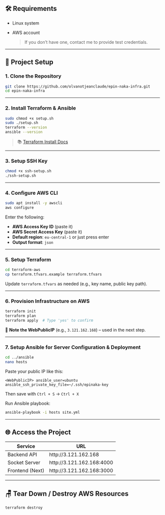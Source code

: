 ## 🛠️ Requirements

* Linux system
* AWS account

  > If you don’t have one, contact me to provide test credentials.

---

## 🚀 Project Setup

### 1. Clone the Repository

```bash
git clone https://github.com/olvanotjeanclaude/epin-naka-infra.git
cd epin-naka-infra
```

---

### 2. Install Terraform & Ansible

```bash
sudo chmod +x setup.sh
sudo ./setup.sh
terraform --version
ansible --version
```

> 📚 [Terraform Install Docs](https://developer.hashicorp.com/terraform/tutorials/aws-get-started/install-cli)

---

### 3. Setup SSH Key

```bash
chmod +x ssh-setup.sh
./ssh-setup.sh
```

---

### 4. Configure AWS CLI

```bash
sudo apt install -y awscli
aws configure
```

Enter the following:

* **AWS Access Key ID** (paste it)
* **AWS Secret Access Key** (paste it)
* **Default region**: `eu-central-1` or just press enter
* **Output format**: `json`

---

### 5. Setup Terraform

```bash
cd terraform-aws
cp terraform.tfvars.example terraform.tfvars
```

Update `terraform.tfvars` as needed (e.g., key name, public key path).

---

### 6. Provision Infrastructure on AWS

```bash
terraform init
terraform plan
terraform apply  # Type 'yes' to confirm
```

📌 **Note the WebPublicIP** (e.g., `3.121.162.168`) – used in the next step.

---

### 7. Setup Ansible for Server Configuration & Deployment

```bash
cd ../ansible
nano hosts
```

Paste your public IP like this:

```hosts
<WebPublicIP> ansible_user=ubuntu ansible_ssh_private_key_file=~/.ssh/epinaka-key
```

Then save with `Ctrl + S` → `Ctrl + X`

Run Ansible playbook:

```bash
ansible-playbook -i hosts site.yml
```

---

## 🌐 Access the Project

| Service         | URL                        |
| --------------- | -------------------------- |
| Backend API     | http\://3.121.162.168      |
| Socket Server   | http\://3.121.162.168:4000 |
| Frontend (Next) | http\://3.121.162.168:3000 |

---

## 🪑 Tear Down / Destroy AWS Resources

```bash
terraform destroy
```
